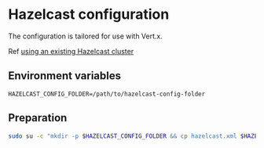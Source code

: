 # Hazelcast configuration

The configuration is tailored for use with Vert.x.

Ref [using an existing Hazelcast cluster](http://vertx.io/docs/vertx-hazelcast/java/#_using_an_existing_hazelcast_cluster)

## Environment variables

```text
HAZELCAST_CONFIG_FOLDER=/path/to/hazelcast-config-folder
```

## Preparation

```bash
sudo su -c "mkdir -p $HAZELCAST_CONFIG_FOLDER && cp hazelcast.xml $HAZELCAST_CONFIG_FOLDER/"
```
